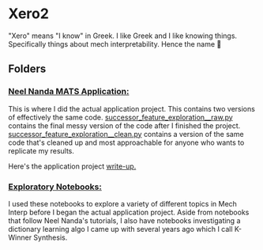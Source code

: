 # Xero2

"Xero" means "I know" in Greek. I like Greek and I like knowing things. Specifically things about mech interpretability. Hence the name 🤙

## Folders

### [Neel Nanda MATS Application:](/neel_application/)

This is where I did the actual application project. This contains two versions of effectively the same code. [successor_feature_exploration\_\_raw.py](/neel_application/successor_feature_exploration__raw.py) contains the final messy version of the code after I finished the project. [successor_feature_exploration\_\_clean.py](/neel_application/successor_feature_exploration__clean.py) contains a version of the same code that's cleaned up and most approachable for anyone who wants to replicate my results.

Here's the application project [write-up.](https://docs.google.com/document/d/1qJCWxkRJd-bOIUF4FAPZtnERw4YN5uxx-zZuSOHWp8c/edit?usp=sharing)


### [Exploratory Notebooks:](/exploratory_notebooks/)

I used these notebooks to explore a variety of different topics in Mech Interp before I began the actual application project. Aside from notebooks that follow Neel Nanda's tutorials, I also have notebooks investigating a dictionary learning algo I came up with several years ago which I call K-Winner Synthesis.

